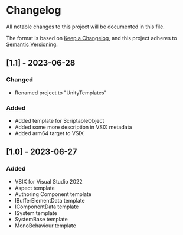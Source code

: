 # Changelog

All notable changes to this project will be documented in this file.

The format is based on [Keep a Changelog](https://keepachangelog.com/en/1.0.0/),
and this project adheres to [Semantic Versioning](https://semver.org/spec/v2.0.0.html).

## [1.1] - 2023-06-28

### Changed

- Renamed project to "UnityTemplates"

### Added

- Added template for ScriptableObject
- Added some more description in VSIX metadata
- Added arm64 target to VSIX

## [1.0] - 2023-06-27

### Added

- VSIX for Visual Studio 2022
- Aspect template
- Authoring Component template
- IBufferElementData template
- IComponentData template
- ISystem template
- SystemBase template
- MonoBehaviour template
